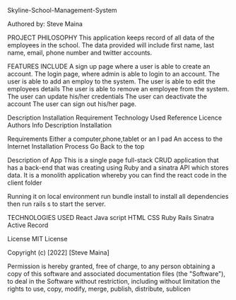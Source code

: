 Skyline-School-Management-System

Authored by: Steve Maina

PROJECT PHILOSOPHY
This application keeps record of all data of the employees in the school.
The data provided will include first name, last name, email, phone number and twitter accounts. 

FEATURES INCLUDE
A sign up page where a user is able to create an account.
The login page, where admin is able to login to an account.
The user is able to add an employ to the system.
The user is able to edit the employees details
The user is able to remove an employee from the system.
The user can update his/her credentials
The user can deactivate the account
The user can sign out his/her page.

Description Installation Requirement Technology Used Reference Licence Authors Info Description Installation

Requirements Either a computer,phone,tablet or an I pad An access to the Internet Installation Process Go Back to the top

Description of App
This is a single page full-stack CRUD application that has a back-end that was creating using Ruby and a sinatra API which stores data. It is a monolith application whereby you can find the react code in the client folder


Running it on local environment
run bundle install to install all dependencies then run rails s to start the server.


TECHNOLOGIES USED
 React
Java script
HTML
CSS
Ruby 
Rails
Sinatra
Active Record

License MIT License

Copyright (c) [2022] [Steve Maina]

Permission is hereby granted, free of charge, to any person obtaining a copy of this software and associated documentation files (the "Software"), to deal in the Software without restriction, including without limitation the rights to use, copy, modify, merge, publish, distribute, sublicen